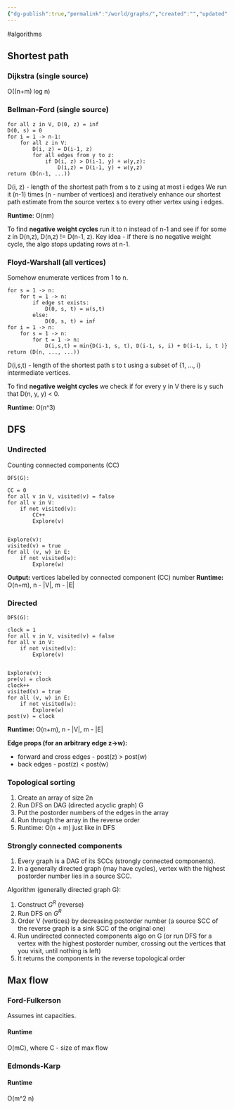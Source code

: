 ```yaml
---
{"dg-publish":true,"permalink":"/world/graphs/","created":"","updated":""}
---
```


#algorithms 

## Shortest path

### Dijkstra (single source)
O((n+m) log n)

### Bellman-Ford (single source)
```
for all z in V, D(0, z) = inf
D(0, s) = 0
for i = 1 -> n-1:
	for all z in V:
		D(i, z) = D(i-1, z)
		for all edges from y to z:
			if D(i, z) > D(i-1, y) + w(y,z):
				D(i,z) = D(i-1, y) + w(y,z)
return (D(n-1, ...))
```
D(i, z) - length of the shortest path from s to z using at most i edges
We run it (n-1) times (n - number of vertices) and iteratively enhance our shortest path estimate from the source vertex s to every other vertex using i edges.

**Runtime**: O(nm)

To find **negative weight cycles** run it to n instead of n-1 and see if for some z in D(n,z), D(n,z) != D(n-1, z).
Key idea - if there is no negative weight cycle, the algo stops updating rows at n-1.

### Floyd-Warshall (all vertices)
Somehow enumerate vertices from 1 to n.
```
for s = 1 -> n:
	for t = 1 -> n:
		if edge st exists:
			D(0, s, t) = w(s,t)
		else:
			D(0, s, t) = inf
for i = 1 -> n:
	for s = 1 -> n:
		for t = 1 -> n:
			D(i,s,t) = min{D(i-1, s, t), D(i-1, s, i) + D(i-1, i, t )}
return (D(n, ..., ...))
```
D(i,s,t) - length of the shortest path s to t using a subset of {1, ..., i} intermediate vertices.

To find **negative weight cycles** we check if for every y in V there is y such that D(n, y, y) < 0.

**Runtime**: O(n^3)
## DFS
### Undirected
Counting connected components (CC)
<style> .container {font-family: sans-serif; text-align: center;} .button-wrapper button {z-index: 1;height: 40px; width: 100px; margin: 10px;padding: 5px;} .excalidraw .App-menu_top .buttonList { display: flex;} .excalidraw-wrapper { height: 800px; margin: 50px; position: relative;} :root[dir="ltr"] .excalidraw .layer-ui__wrapper .zen-mode-transition.App-menu_bottom--transition-left {transform: none;} </style><script src="https://cdn.jsdelivr.net/npm/react@17/umd/react.production.min.js"></script><script src="https://cdn.jsdelivr.net/npm/react-dom@17/umd/react-dom.production.min.js"></script><script type="text/javascript" src="https://cdn.jsdelivr.net/npm/@excalidraw/excalidraw@0/dist/excalidraw.production.min.js"></script><div id="Connected_componentsexcalidraw.md1"></div><script>(function(){const InitialData={"type":"excalidraw","version":2,"source":"https://github.com/zsviczian/obsidian-excalidraw-plugin/releases/tag/2.0.20","elements":[{"type":"freedraw","version":78,"versionNonce":1976321257,"isDeleted":false,"id":"bh645KRl1jSf8Kwzpsnx6","fillStyle":"solid","strokeWidth":0.5,"strokeStyle":"solid","roughness":1,"opacity":100,"angle":0,"x":-278.98046875,"y":-233.98046875,"strokeColor":"#1e1e1e","backgroundColor":"transparent","width":16.0625,"height":8.72265625,"seed":441739465,"groupIds":[],"frameId":null,"roundness":null,"boundElements":[],"updated":1708015869138,"link":null,"locked":false,"points":[[0,0],[0.19921875,0],[1.0234375,0],[2.1015625,0],[3.3515625,0],[4.98828125,0],[6.6640625,0],[7.95703125,0],[8.86328125,0.20703125],[9.4609375,0.4140625],[10.03515625,0.62109375],[10.8515625,0.828125],[11.16015625,0.828125],[11.83984375,1.1328125],[12.1015625,1.23828125],[12.7265625,1.86328125],[13.01171875,2.1484375],[13.19921875,2.48828125],[13.37109375,2.81640625],[13.73828125,3.3984375],[14.10546875,3.9765625],[14.2578125,4.55078125],[14.2578125,5.0625],[14.3671875,5.296875],[14.4921875,5.58984375],[14.5234375,5.890625],[14.54296875,6.2109375],[14.546875,6.53515625],[14.546875,6.859375],[14.546875,7.19140625],[14.546875,7.5],[13.8671875,8.1015625],[13.203125,8.30859375],[12.53515625,8.46484375],[9.91015625,8.72265625],[8.8984375,8.72265625],[7.390625,8.72265625],[4.2578125,8.72265625],[3.03515625,8.72265625],[1.6796875,8.72265625],[0.8359375,8.72265625],[0.21875,8.72265625],[-0.09375,8.72265625],[-0.40625,8.56640625],[-0.71875,8.25390625],[-0.96875,8.00390625],[-1.1015625,7.75],[-1.27734375,7.4375],[-1.44921875,7.11328125],[-1.4921875,6.80859375],[-1.5078125,6.234375],[-1.51171875,5.91796875],[-1.515625,5.6015625],[-1.515625,4.51171875],[-1.515625,4.265625],[-1.515625,3.88671875],[-1.515625,3.55078125],[-1.3828125,3.4296875],[-1.23046875,3.2578125],[-0.8125,2.77734375],[-0.51953125,2.77734375],[-0.14453125,2.62109375],[0.4453125,2.04296875],[1.28515625,1.41015625],[1.859375,1.04296875],[2.26171875,0.76171875],[2.71484375,0.58984375],[3.1015625,0.3984375],[3.4609375,0.2265625],[3.80859375,0.17578125],[4.1484375,0.15234375],[4.1484375,0.15234375]],"lastCommittedPoint":null,"simulatePressure":true,"pressures":[]},{"type":"freedraw","version":70,"versionNonce":1337301543,"isDeleted":false,"id":"Xb3Pma2BUYOMZbkLITNgz","fillStyle":"solid","strokeWidth":0.5,"strokeStyle":"solid","roughness":1,"opacity":100,"angle":0,"x":-318.46875,"y":-157.06640625,"strokeColor":"#1e1e1e","backgroundColor":"transparent","width":17.765625,"height":17.56640625,"seed":2076812969,"groupIds":[],"frameId":null,"roundness":null,"boundElements":[],"updated":1708015869138,"link":null,"locked":false,"points":[[0,0],[0.09765625,0],[0.58203125,0],[1.14453125,0],[1.74609375,0],[2.33203125,0],[2.6484375,0],[3.22265625,0],[3.74609375,0.1015625],[4.03125,1.82421875],[4.40234375,2.73046875],[4.9296875,5.5546875],[5.33984375,6.6015625],[5.5625,7.98046875],[5.56640625,8.32421875],[5.56640625,8.94921875],[5.56640625,9.50390625],[5.56640625,9.75],[5.56640625,10.05859375],[5.23046875,10.4140625],[4.5,10.83203125],[3.3515625,11.54296875],[1.1875,12.90234375],[-0.1171875,14],[-0.9609375,14.41796875],[-1.83203125,14.8515625],[-2.67578125,15.26953125],[-3.51953125,15.4765625],[-4.19140625,15.4765625],[-4.8671875,15.63671875],[-5.71875,15.81640625],[-6.55078125,15.85546875],[-7.421875,15.87890625],[-8.33984375,15.88671875],[-9.2421875,15.88671875],[-9.890625,15.88671875],[-10.375,15.1328125],[-10.87109375,13.95703125],[-11.375,12.6875],[-11.9296875,11.04296875],[-12.19921875,9.8203125],[-12.19921875,8.3046875],[-12.19921875,7.83203125],[-12.19921875,7.2109375],[-12.19921875,6.12890625],[-12.19921875,5.85546875],[-12.19921875,5.49609375],[-12.19921875,5.1796875],[-12.05078125,4.8984375],[-11.734375,4.57421875],[-11.28125,4.11328125],[-10.75,3.69921875],[-10.30078125,3.4140625],[-8.93359375,2.484375],[-7.765625,1.80859375],[-5.984375,0.86328125],[-3.89453125,-0.32421875],[-2.3515625,-1.17578125],[-2,-1.35546875],[-1.67578125,-1.5234375],[-1.05859375,-1.6796875],[-0.90625,-1.58203125],[-0.90625,-1.35546875],[-0.90625,-1.35546875]],"lastCommittedPoint":null,"simulatePressure":true,"pressures":[]},{"type":"freedraw","version":59,"versionNonce":1671806921,"isDeleted":false,"id":"FPAGfTs13nlh9LI-KQrt2","fillStyle":"solid","strokeWidth":0.5,"strokeStyle":"solid","roughness":1,"opacity":100,"angle":0,"x":-248.7109375,"y":-94.9375,"strokeColor":"#1e1e1e","backgroundColor":"transparent","width":18.65625,"height":13.484375,"seed":1707483529,"groupIds":[],"frameId":null,"roundness":null,"boundElements":[],"updated":1708015869138,"link":null,"locked":false,"points":[[0,0],[0,-0.95703125],[0,-2.1015625],[0,-3.69921875],[0.79296875,-5.7578125],[2.19140625,-8.31640625],[2.703125,-8.83203125],[3.69140625,-9.828125],[4.2578125,-10.3984375],[4.84765625,-10.9921875],[5.2421875,-11.390625],[5.82421875,-11.796875],[6.6484375,-12.234375],[7.53125,-12.6875],[8.40234375,-12.92578125],[10.90625,-13.484375],[12.625,-13.484375],[14.5546875,-13.484375],[15.48046875,-13.484375],[16.8125,-13.484375],[17.421875,-13.3515625],[17.79296875,-13.0703125],[18.47265625,-12.44140625],[18.65625,-11.796875],[18.65625,-11.484375],[18.65625,-11.17578125],[18.65625,-10.62109375],[18.65625,-10.375],[18.65625,-10.078125],[18.65625,-9.76171875],[18.65625,-9.4375],[18.5234375,-9.11328125],[18.01171875,-8.73828125],[17.44921875,-8.359375],[16.83984375,-7.97265625],[15.98046875,-7.53515625],[15.10546875,-7.09765625],[14.2421875,-6.66796875],[13.66015625,-6.3046875],[13.2578125,-6.03125],[12.62109375,-5.71484375],[11.80859375,-5.3125],[10.97265625,-4.8984375],[10.0625,-4.4453125],[9.1328125,-3.984375],[8.48828125,-3.59765625],[8.07421875,-3.390625],[7.46484375,-3.34375],[6.87109375,-3.33203125],[6.54296875,-3.33203125],[6.26953125,-3.33203125],[6.140625,-3.44140625],[6.140625,-3.44140625]],"lastCommittedPoint":null,"simulatePressure":true,"pressures":[]},{"type":"freedraw","version":67,"versionNonce":1651359047,"isDeleted":false,"id":"7HI-zfvs8tud0Ibs9EljM","fillStyle":"solid","strokeWidth":0.5,"strokeStyle":"solid","roughness":1,"opacity":100,"angle":0,"x":-195.92578125,"y":-155.75390625,"strokeColor":"#1e1e1e","backgroundColor":"transparent","width":16.96875,"height":15.109375,"seed":686166217,"groupIds":[],"frameId":null,"roundness":null,"boundElements":[],"updated":1708015869138,"link":null,"locked":false,"points":[[0,0],[0,-0.3203125],[0,-0.59765625],[0,-1.48828125],[0,-2.33203125],[0,-3.109375],[0,-4.71875],[0,-5.94140625],[0,-7.84375],[0.16015625,-8.52734375],[0.6875,-9.390625],[1.5390625,-10.56640625],[2.48828125,-11.80859375],[3.40625,-12.59765625],[4.2890625,-13.3046875],[5.15625,-13.96484375],[6.05078125,-14.4375],[6.9375,-14.890625],[7.5234375,-15.109375],[8.09765625,-15.109375],[8.7578125,-15.109375],[9.21875,-15.109375],[9.828125,-15.109375],[10.41796875,-15.109375],[11.015625,-15.109375],[11.625,-15.109375],[12.234375,-15.109375],[13.0625,-15.109375],[13.69921875,-15.109375],[14.33203125,-15.109375],[14.921875,-15.109375],[15.25390625,-15.109375],[15.5703125,-14.95703125],[16.265625,-13.71875],[16.4375,-13.25],[16.67578125,-12.640625],[16.890625,-12.0546875],[16.94140625,-11.66796875],[16.96484375,-11.3203125],[16.96875,-10.9921875],[16.96875,-10.65234375],[16.96875,-10.32421875],[16.96875,-10],[16.96875,-9.67578125],[16.96875,-9.36328125],[16.8125,-9.05078125],[16.234375,-8.6875],[15.5625,-8.35546875],[14.65234375,-8],[13.53125,-7.7109375],[12.5859375,-7.61328125],[11.63671875,-7.390625],[10.9453125,-7.1875],[10.29296875,-7.1484375],[9.40625,-7.12890625],[8.76171875,-7.125],[8.1484375,-7.125],[7.54296875,-6.97265625],[7.20703125,-6.8203125],[6.69921875,-6.8203125],[6.69921875,-6.8203125]],"lastCommittedPoint":null,"simulatePressure":true,"pressures":[]},{"type":"freedraw","version":65,"versionNonce":307027625,"isDeleted":false,"id":"Ab_APtnYmnLxZQZPGBCYQ","fillStyle":"solid","strokeWidth":0.5,"strokeStyle":"solid","roughness":1,"opacity":100,"angle":0,"x":-65.87890625,"y":-243.52734375,"strokeColor":"#1e1e1e","backgroundColor":"transparent","width":19.1875,"height":9.87109375,"seed":140424969,"groupIds":[],"frameId":null,"roundness":null,"boundElements":[],"updated":1708015869138,"link":null,"locked":false,"points":[[0,0],[-0.10546875,0],[-0.2109375,-0.3359375],[-0.2109375,-0.83984375],[-0.2109375,-1.765625],[-0.2109375,-2.3515625],[-0.2109375,-3.3125],[0.5859375,-3.73828125],[1.8046875,-4.21875],[3.31640625,-4.8515625],[4.48046875,-5.1015625],[5.65625,-5.3515625],[6.65625,-5.3515625],[8.171875,-5.3515625],[9.609375,-5.3515625],[11.90625,-5.3515625],[13.02734375,-5.3515625],[13.8671875,-5.3515625],[14.80859375,-5.3515625],[15.65234375,-5.3515625],[16.2265625,-5.3515625],[16.80078125,-5.14453125],[17.3125,-4.84375],[17.59375,-4.41015625],[17.9921875,-3.66015625],[18.36328125,-3.0625],[18.69140625,-2.671875],[18.8984375,-2.30078125],[18.953125,-1.953125],[18.97265625,-1.6171875],[18.9765625,-1.29296875],[18.9765625,-0.9765625],[18.9765625,-0.65625],[18.9765625,-0.3359375],[18.9765625,0.21484375],[18.859375,0.453125],[18.10546875,0.84375],[16.83203125,1.30859375],[15.72265625,1.75],[14.41015625,2.2578125],[13.05859375,2.78515625],[11.78125,3.28125],[10.5,3.78125],[9.5078125,4.05078125],[8.56640625,4.30078125],[7.6796875,4.51953125],[6.83203125,4.51953125],[6.25390625,4.51953125],[5.67578125,4.51953125],[5.15625,4.51953125],[4.90234375,4.51953125],[4.59765625,4.51953125],[4.32421875,4.15234375],[4.31640625,3.84765625],[4.3125,3.26171875],[4.30859375,2.66796875],[4.3046875,2.33984375],[4.45703125,2.02734375],[4.45703125,2.02734375]],"lastCommittedPoint":null,"simulatePressure":true,"pressures":[]},{"type":"freedraw","version":70,"versionNonce":745831527,"isDeleted":false,"id":"z501ecSx1FYI32RuFHnoy","fillStyle":"solid","strokeWidth":0.5,"strokeStyle":"solid","roughness":1,"opacity":100,"angle":0,"x":-61.1015625,"y":-129.34375,"strokeColor":"#1e1e1e","backgroundColor":"transparent","width":25.71484375,"height":15.8046875,"seed":1225948041,"groupIds":[],"frameId":null,"roundness":null,"boundElements":[],"updated":1708015869138,"link":null,"locked":false,"points":[[0,0],[-0.140625,-0.140625],[-0.28125,-0.5],[-0.28125,-1.125],[-0.28125,-1.9609375],[0.13671875,-2.609375],[0.9765625,-3.25390625],[1.640625,-3.921875],[2.26953125,-4.5546875],[3.2578125,-5.37109375],[5.10546875,-6.49609375],[7.2109375,-7.54296875],[9.40625,-8.2890625],[11.6171875,-8.75390625],[13.3671875,-9.08984375],[15.10546875,-9.38671875],[17.27734375,-9.4296875],[19.44921875,-9.4453125],[22.03515625,-9.453125],[22.98828125,-9.453125],[24.07421875,-9.36328125],[24.31640625,-9.12109375],[24.66015625,-8.6171875],[25.0625,-7.86328125],[25.32421875,-7.0234375],[25.43359375,-4.86328125],[25.43359375,-3.4296875],[25.43359375,-1.72265625],[25.43359375,-0.01171875],[25.2265625,1.265625],[24.52734375,2.45703125],[23.578125,3.67578125],[22.6953125,4.57421875],[21.79296875,5.15234375],[20.83203125,5.5234375],[19.90234375,5.94140625],[18.66796875,6.21484375],[17.38671875,6.30859375],[16.1015625,6.34375],[14.81640625,6.3515625],[13.87890625,6.3515625],[12.98046875,6.3515625],[12.078125,6.3515625],[10.796875,6.3515625],[9.5390625,6.3515625],[8.6953125,6.3515625],[7.70703125,6.3515625],[7.234375,6.3515625],[6.7890625,6.01953125],[6.51171875,5.30859375],[6.4296875,4.50390625],[6.390625,3.3046875],[6.37890625,1.734375],[6.375,0.4296875],[6.37109375,-0.88671875],[6.3671875,-2.5234375],[6.57421875,-3.8125],[7.31640625,-5.07421875],[8.26953125,-6.296875],[8.93359375,-6.96484375],[9.55859375,-7.4453125],[10.359375,-7.921875],[11.23828125,-8.234375],[11.23828125,-8.234375]],"lastCommittedPoint":null,"simulatePressure":true,"pressures":[]},{"type":"freedraw","version":69,"versionNonce":1617764745,"isDeleted":false,"id":"mPAB4UDqgHax-N__aIwxx","fillStyle":"solid","strokeWidth":0.5,"strokeStyle":"solid","roughness":1,"opacity":100,"angle":0,"x":29.90234375,"y":-149.17578125,"strokeColor":"#1e1e1e","backgroundColor":"transparent","width":17.0859375,"height":12.1796875,"seed":233462377,"groupIds":[],"frameId":null,"roundness":null,"boundElements":[],"updated":1708015869138,"link":null,"locked":false,"points":[[0,0],[-0.3515625,-0.17578125],[-0.703125,-0.45703125],[-0.703125,-0.6875],[-0.703125,-1.20703125],[-0.703125,-3.41796875],[-0.703125,-3.9296875],[-0.703125,-4.83203125],[-0.703125,-5.46875],[-0.703125,-6.046875],[-0.703125,-6.56640625],[-0.703125,-6.8125],[-0.703125,-7.078125],[-0.58203125,-7.38671875],[-0.1015625,-7.62109375],[0.65625,-7.85546875],[1.8046875,-8.078125],[3.328125,-8.34765625],[4.9921875,-8.625],[6.38671875,-8.66796875],[7.69921875,-8.6796875],[8.9296875,-8.68359375],[10.1484375,-8.68359375],[11.74609375,-8.68359375],[12.69921875,-8.68359375],[13.95703125,-8.68359375],[14.94921875,-8.68359375],[15.21875,-8.68359375],[15.54296875,-8.68359375],[15.87109375,-8.68359375],[16.2109375,-8.53125],[16.3828125,-7.3984375],[16.3828125,-6.82421875],[16.3828125,-5.96875],[16.3828125,-5.12890625],[16.3828125,-4.2890625],[16.0625,-3.39453125],[15.28125,-2.390625],[14.51171875,-1.109375],[13.83203125,0.046875],[13.1953125,0.7890625],[12.6953125,1.5546875],[12.28125,2.1796875],[11.9296875,2.55859375],[11.59375,2.90234375],[11.00390625,3.28125],[10.15234375,3.49609375],[9.1640625,3.49609375],[8.5,3.49609375],[7.69140625,3.49609375],[6.83203125,3.49609375],[5.9140625,3.49609375],[5.0234375,3.49609375],[3.37890625,3.49609375],[3.0859375,3.49609375],[2.90234375,3.34375],[2.8828125,3.0390625],[2.875,2.453125],[2.87109375,1.8671875],[2.87109375,1.2890625],[2.87109375,0.7109375],[2.95703125,0.46484375],[2.95703125,0.46484375]],"lastCommittedPoint":null,"simulatePressure":true,"pressures":[]},{"type":"freedraw","version":54,"versionNonce":26630023,"isDeleted":false,"id":"UA8_oZQb-1Zg12QC1wb-G","fillStyle":"solid","strokeWidth":0.5,"strokeStyle":"solid","roughness":1,"opacity":100,"angle":0,"x":41.1328125,"y":-205.9765625,"strokeColor":"#1e1e1e","backgroundColor":"transparent","width":14.921875,"height":10.8046875,"seed":1944621673,"groupIds":[],"frameId":null,"roundness":null,"boundElements":[],"updated":1708015869138,"link":null,"locked":false,"points":[[0,0],[0,-0.3046875],[1.19140625,-0.71875],[2.29296875,-1.1484375],[5.15234375,-1.94140625],[6.79296875,-2.2421875],[9.8984375,-2.55078125],[11.66015625,-2.5625],[13.36328125,-2.56640625],[13.93359375,-2.56640625],[14.50390625,-2.56640625],[14.921875,-2.45703125],[14.921875,-0.94921875],[14.921875,1.13671875],[14.921875,3.04296875],[14.921875,5.23828125],[14.71484375,5.80078125],[14.34765625,6.4296875],[14.03125,6.75],[13.87109375,7.05859375],[13.62890625,7.33203125],[13.0546875,7.6953125],[12.625,8.03125],[12.19140625,8.15625],[11.46484375,8.203125],[10.65625,8.2265625],[9.765625,8.234375],[8.9140625,8.23828125],[8.01171875,8.23828125],[7.2890625,8.23828125],[6.65234375,8.23828125],[6.0546875,8.08203125],[5.671875,7.50390625],[5.33203125,5.98828125],[5.15625,5.3125],[5.08203125,4.1640625],[5.05078125,2.984375],[5.0390625,2.03125],[5.03125,0.76171875],[5.02734375,-0.25390625],[5.20703125,-0.91796875],[5.40234375,-1.53515625],[5.5703125,-1.90625],[5.86328125,-2.234375],[6,-2.17578125],[6,-1.6796875],[6,-0.328125],[6,-0.328125]],"lastCommittedPoint":null,"simulatePressure":true,"pressures":[]},{"type":"freedraw","version":65,"versionNonce":1262618729,"isDeleted":false,"id":"N2-qdjP-jJ1vJinHUPPT-","fillStyle":"solid","strokeWidth":0.5,"strokeStyle":"solid","roughness":1,"opacity":100,"angle":0,"x":-36.51953125,"y":-190.64453125,"strokeColor":"#1e1e1e","backgroundColor":"transparent","width":17.6875,"height":9.24609375,"seed":53462857,"groupIds":[],"frameId":null,"roundness":null,"boundElements":[],"updated":1708015869138,"link":null,"locked":false,"points":[[0,0],[0,-0.1015625],[0,-0.55859375],[0.234375,-1.66015625],[0.9921875,-3.25390625],[1.9375,-4.55078125],[2.80859375,-5.4609375],[3.796875,-6.73046875],[5.13671875,-7.5390625],[6.35546875,-7.9609375],[7.015625,-8.3828125],[7.6875,-8.70703125],[8.80078125,-9.06640625],[9.9609375,-9.1484375],[11.25,-9.20703125],[12.55859375,-9.2265625],[13.53125,-9.234375],[14.21484375,-9.23828125],[14.85546875,-9.2421875],[15.45703125,-9.24609375],[15.78125,-9.24609375],[16.08984375,-9.24609375],[16.66015625,-8.31640625],[16.77734375,-8.0703125],[16.91015625,-7.5546875],[17.11328125,-6.77734375],[17.3203125,-6.16796875],[17.48828125,-5.78125],[17.65234375,-5.19140625],[17.67578125,-4.61328125],[17.6875,-4.25],[17.6875,-3.90625],[17.6875,-3.58203125],[17.6875,-3.26171875],[17.6875,-2.953125],[17.43359375,-2.67578125],[16.8359375,-2.54296875],[15.83203125,-2.3203125],[14.6640625,-2.06640625],[13.68359375,-2.00390625],[12.45703125,-1.9765625],[11.2109375,-1.96875],[9.89453125,-1.96875],[8.8515625,-1.96875],[8.19140625,-1.96875],[7.3203125,-1.96875],[6.46484375,-1.96875],[5.875,-1.96875],[5.3125,-1.96875],[5.0703125,-1.96875],[4.85546875,-2.08203125],[4.7890625,-2.55859375],[4.78125,-3.359375],[4.7734375,-3.96484375],[4.76953125,-4.30859375],[4.765625,-4.65234375],[4.76171875,-4.98046875],[4.9140625,-5.13671875],[4.9140625,-5.13671875]],"lastCommittedPoint":null,"simulatePressure":true,"pressures":[]},{"type":"freedraw","version":8,"versionNonce":135253671,"isDeleted":false,"id":"rk9aa4fawm3oA3OtF0mcV","fillStyle":"solid","strokeWidth":0.5,"strokeStyle":"solid","roughness":1,"opacity":100,"angle":0,"x":-41.19140625,"y":-238.12890625,"strokeColor":"#1e1e1e","backgroundColor":"transparent","width":0.0001,"height":0.0001,"seed":1778101193,"groupIds":[],"frameId":null,"roundness":null,"boundElements":[],"updated":1708015869138,"link":null,"locked":false,"points":[[0,0],[0.0001,0.0001]],"lastCommittedPoint":null,"simulatePressure":true,"pressures":[]},{"type":"freedraw","version":73,"versionNonce":479662921,"isDeleted":false,"id":"zdJLmhlH_tja7GwTNkM7q","fillStyle":"solid","strokeWidth":0.5,"strokeStyle":"solid","roughness":1,"opacity":100,"angle":0,"x":-46.49609375,"y":-239.54296875,"strokeColor":"#1e1e1e","backgroundColor":"transparent","width":18.12890625,"height":38.890625,"seed":1305441385,"groupIds":[],"frameId":null,"roundness":null,"boundElements":[],"updated":1708015869139,"link":null,"locked":false,"points":[[0,0],[0,0.19921875],[0,0.5234375],[0,1.0625],[0,1.65625],[0,2.25],[0,3.4765625],[0,4.70703125],[0.265625,5.92578125],[0.68359375,7.1796875],[1.06640625,8.16796875],[1.55078125,9.44140625],[2.03125,10.84375],[2.53515625,12.15625],[3.09375,13.625],[3.609375,14.94921875],[4.11328125,16.24609375],[4.6015625,17.49609375],[5.0546875,18.4296875],[5.49609375,19.328125],[5.9140625,20.16796875],[6.33203125,21.0078125],[6.6953125,21.58203125],[7.05859375,22.15625],[7.8203125,23.6875],[8.125,24.17578125],[8.5,24.78515625],[8.87890625,25.3828125],[9.0859375,26.015625],[9.2734375,26.6328125],[9.5859375,26.98828125],[9.74609375,27.57421875],[9.90625,28.15625],[10.21484375,28.47265625],[10.3671875,28.78125],[10.45703125,29.0234375],[10.69140625,29.2578125],[10.984375,29.55078125],[11.29296875,29.859375],[11.62890625,30.1953125],[11.93359375,30.375],[12.24609375,30.5390625],[12.7265625,30.8828125],[12.8828125,31.03515625],[13.140625,31.03515625],[13.24609375,31.1484375],[13.36328125,31.37890625],[13.4765625,31.65234375],[13.62890625,31.9609375],[13.88671875,32.21875],[14.01171875,32.49609375],[14.1328125,32.76953125],[14.390625,33.02734375],[14.5703125,33.32421875],[14.71484375,33.5859375],[14.84375,33.875],[15.30859375,34.49609375],[15.859375,35.046875],[16.14453125,35.4921875],[16.50390625,36.03125],[16.8671875,36.60546875],[17.2421875,37.1953125],[17.47265625,37.6328125],[17.8359375,38.2890625],[17.9765625,38.578125],[18.12890625,38.890625],[18.12890625,38.890625]],"lastCommittedPoint":null,"simulatePressure":true,"pressures":[]},{"type":"freedraw","version":83,"versionNonce":1787650503,"isDeleted":false,"id":"s9AYAp2ffME7JgQPstEwQ","fillStyle":"solid","strokeWidth":0.5,"strokeStyle":"solid","roughness":1,"opacity":100,"angle":0,"x":-27.40625,"y":-193.71484375,"strokeColor":"#1e1e1e","backgroundColor":"transparent","width":16.11328125,"height":54.875,"seed":1304670185,"groupIds":[],"frameId":null,"roundness":null,"boundElements":[],"updated":1708015869139,"link":null,"locked":false,"points":[[0,0],[0,0.09765625],[0,0.44921875],[-0.16015625,1.109375],[-0.5078125,1.9375],[-0.734375,3.0703125],[-1.15625,4.296875],[-1.58203125,5.2890625],[-1.8984375,6.5703125],[-2.1953125,7.59765625],[-2.2265625,8.25],[-2.23828125,9.01953125],[-2.2421875,9.515625],[-2.2421875,9.921875],[-2.2421875,10.390625],[-2.2421875,11.7265625],[-2.2421875,12.74609375],[-2.2421875,14.28515625],[-2.703125,15.8828125],[-3.47265625,19.140625],[-3.99609375,20.703125],[-4.62890625,22.59765625],[-4.90625,24.2265625],[-5.12890625,25.4765625],[-5.33984375,26.30859375],[-5.43359375,26.8125],[-5.5625,27.05078125],[-5.6171875,27.34765625],[-5.64453125,27.65625],[-5.78125,27.98046875],[-5.92578125,28.53125],[-6.09375,29.1171875],[-6.453125,29.73828125],[-6.68359375,30.61328125],[-6.91796875,31.49609375],[-7.34375,32.3515625],[-7.82421875,33.57421875],[-8.640625,35.4609375],[-9.4609375,36.9921875],[-9.59765625,37.25],[-9.77734375,37.5625],[-10.10546875,38.2421875],[-10.25,38.76171875],[-10.48828125,39.6015625],[-10.90234375,40.4609375],[-11.125,41.328125],[-11.3515625,42.1953125],[-11.56640625,43.05078125],[-11.78125,43.90234375],[-12.08203125,44.41015625],[-12.20703125,44.82421875],[-12.40234375,45.4921875],[-12.609375,46.2890625],[-12.80078125,46.97265625],[-13.14453125,47.62109375],[-13.375,48.234375],[-13.4375,48.63671875],[-13.60546875,49.00390625],[-13.76171875,49.3359375],[-13.78125,49.67578125],[-13.7890625,49.97265625],[-13.89453125,50.09765625],[-13.99609375,50.2265625],[-14.1328125,50.49609375],[-14.28515625,50.78515625],[-14.4453125,51.09765625],[-15.2421875,52.5234375],[-15.44921875,53.08203125],[-15.6328125,53.44921875],[-15.79296875,53.7734375],[-15.95703125,54.09375],[-16.11328125,54.33984375],[-16.11328125,54.58984375],[-16.11328125,54.875],[-16.11328125,54.78515625],[-15.984375,54.45703125],[-15.984375,54.45703125]],"lastCommittedPoint":null,"simulatePressure":true,"pressures":[]},{"type":"freedraw","version":49,"versionNonce":1489486377,"isDeleted":false,"id":"iKFAhNkZ_QUyDY67VBgGf","fillStyle":"solid","strokeWidth":0.5,"strokeStyle":"solid","roughness":1,"opacity":100,"angle":0,"x":-31.03515625,"y":-131.4921875,"strokeColor":"#1e1e1e","backgroundColor":"transparent","width":66.3359375,"height":18.08203125,"seed":177515561,"groupIds":[],"frameId":null,"roundness":null,"boundElements":[],"updated":1708015869139,"link":null,"locked":false,"points":[[0,0],[0.87109375,0],[1.84765625,0],[3.71875,0],[7.34375,0],[9.48828125,0],[14.91796875,-0.60546875],[17.64453125,-1.265625],[20.359375,-1.921875],[22.9921875,-2.5859375],[25.5703125,-3.5546875],[28.75,-4.2578125],[31.9296875,-4.9609375],[34.5078125,-5.9296875],[37.6875,-6.953125],[40.8671875,-7.65625],[43.4453125,-8.625],[46.0234375,-9.91796875],[50.90625,-12.11328125],[54.80859375,-13.7578125],[56.515625,-14.50390625],[58.27734375,-15.328125],[59.49609375,-15.59765625],[60.3359375,-15.80859375],[61.00390625,-16.14453125],[61.671875,-16.3203125],[62.30078125,-16.515625],[62.90625,-16.68359375],[63.73046875,-16.8984375],[64.37109375,-17.1171875],[64.78125,-17.296875],[65.13671875,-17.46484375],[65.47265625,-17.63671875],[65.80859375,-17.8046875],[66.09765625,-17.8125],[66.22265625,-17.91796875],[66.328125,-18.04296875],[66.3359375,-18.0703125],[66.125,-18.078125],[65.90234375,-18.08203125],[65.68359375,-18.08203125],[65.453125,-18.08203125],[65.453125,-18.08203125]],"lastCommittedPoint":null,"simulatePressure":true,"pressures":[]},{"type":"freedraw","version":45,"versionNonce":1244369127,"isDeleted":false,"id":"Adh6xi4L6QK6SJEsCsx0g","fillStyle":"solid","strokeWidth":0.5,"strokeStyle":"solid","roughness":1,"opacity":100,"angle":0,"x":-15.13671875,"y":-198.51953125,"strokeColor":"#1e1e1e","backgroundColor":"transparent","width":70.7109375,"height":3.5,"seed":425325225,"groupIds":[],"frameId":null,"roundness":null,"boundElements":[],"updated":1708015869139,"link":null,"locked":false,"points":[[0,0],[0.31640625,0],[1.921875,0],[4.5,0],[7.36328125,0],[11.015625,-0.29296875],[16.33984375,-1.0234375],[20.8125,-1.5390625],[24.7890625,-2.43359375],[30.01171875,-3.30078125],[34.47265625,-3.40625],[39.47265625,-3.4765625],[44.41015625,-3.4921875],[48.2578125,-3.49609375],[51.47265625,-3.5],[54.66015625,-3.5],[59.625,-3.5],[61.32421875,-3.5],[63.37109375,-3.5],[64.765625,-3.5],[66.14453125,-3.5],[67.2109375,-3.5],[67.90234375,-3.5],[68.54296875,-3.5],[68.90234375,-3.5],[69.23046875,-3.5],[69.55078125,-3.5],[69.8671875,-3.5],[70.17578125,-3.5],[70.43359375,-3.5],[70.6640625,-3.5],[70.7109375,-3.5],[70.5234375,-3.5],[70.30078125,-3.5],[70.0625,-3.5],[69.78515625,-3.5],[69.5234375,-3.5],[69.23828125,-3.5],[69.23828125,-3.5]],"lastCommittedPoint":null,"simulatePressure":true,"pressures":[]},{"type":"freedraw","version":52,"versionNonce":1824494857,"isDeleted":false,"id":"SUt8DYeyqA4w6AM_Yy5gV","fillStyle":"solid","strokeWidth":0.5,"strokeStyle":"solid","roughness":1,"opacity":100,"angle":0,"x":-194.51953125,"y":-167.62890625,"strokeColor":"#1e1e1e","backgroundColor":"transparent","width":126.75390625,"height":10.2109375,"seed":450368937,"groupIds":[],"frameId":null,"roundness":null,"boundElements":[],"updated":1708015869139,"link":null,"locked":false,"points":[[0,0],[-0.20703125,0],[-3.7421875,0],[-6.29296875,0],[-9.875,0],[-19.80078125,0],[-26.98046875,0],[-30.1640625,0],[-34.125,0],[-37.30859375,0],[-40.54296875,0],[-43.70703125,0],[-48.43359375,0],[-52.671875,0],[-56.08203125,0],[-60.36328125,0],[-64.76953125,0],[-69.51953125,0],[-73.55078125,0],[-77.6484375,0],[-81.66015625,0.34375],[-86.30859375,1.12109375],[-91.10546875,1.96484375],[-94.48046875,2.6953125],[-97.66796875,3.39453125],[-104.09375,4.7109375],[-106.11328125,5.21484375],[-108.28515625,5.8046875],[-112.96484375,7.1171875],[-114.1875,7.32421875],[-115.4453125,7.3984375],[-116.21875,7.3984375],[-117.49609375,7.6484375],[-118.76171875,7.90625],[-119.65625,7.91796875],[-120.91015625,8.1875],[-122.140625,8.453125],[-123.36328125,8.71875],[-124.41015625,9.10546875],[-124.8671875,9.2734375],[-125.453125,9.49609375],[-126.0546875,9.71484375],[-126.3359375,9.89453125],[-126.5546875,10.05859375],[-126.75390625,10.2109375],[-126.75390625,10.2109375]],"lastCommittedPoint":null,"simulatePressure":true,"pressures":[]},{"type":"freedraw","version":58,"versionNonce":1886837767,"isDeleted":false,"id":"W7bSURANIVcdkINGfTJNU","fillStyle":"solid","strokeWidth":0.5,"strokeStyle":"solid","roughness":1,"opacity":100,"angle":0,"x":-321.2734375,"y":-156.91796875,"strokeColor":"#1e1e1e","backgroundColor":"transparent","width":54.37890625,"height":69.34765625,"seed":1136017609,"groupIds":[],"frameId":null,"roundness":null,"boundElements":[],"updated":1708015869139,"link":null,"locked":false,"points":[[0,0],[0.09765625,0],[0.984375,-0.80078125],[2.84765625,-2.9921875],[4.93359375,-5.42578125],[9.52734375,-11.19140625],[12.46484375,-15.6875],[13.7265625,-17.91015625],[15.98828125,-21.19921875],[17.12109375,-23.04296875],[18.3515625,-24.66015625],[19.484375,-26.15625],[20.3984375,-27.796875],[21.5078125,-29.47265625],[22.63671875,-30.9921875],[23.7421875,-32.44921875],[26.0625,-35.3359375],[27.375,-36.6484375],[28.9453125,-38.46484375],[30.4609375,-40.25390625],[31.79296875,-41.58984375],[33.5546875,-43.08984375],[34.56640625,-44.10546875],[35.21875,-44.76171875],[36.0625,-45.7734375],[36.75390625,-46.48046875],[37.40625,-46.98828125],[37.80078125,-47.23828125],[38.02734375,-47.4296875],[38.0703125,-47.7890625],[38.203125,-48.12109375],[38.9609375,-49.5],[39.703125,-50.73046875],[40.67578125,-51.9921875],[41.65234375,-53.2578125],[42.39453125,-54.48046875],[43.0234375,-55.32421875],[43.86328125,-56.16796875],[45.2578125,-57.703125],[46,-58.92578125],[47.75,-61.02734375],[48.59765625,-62.109375],[49.37109375,-63.30859375],[50.0546875,-64.2265625],[51.08203125,-65.40625],[51.9765625,-66.73828125],[53.26171875,-68.05078125],[53.54296875,-68.5078125],[53.86328125,-68.90234375],[54.17578125,-69.13671875],[54.37890625,-69.34765625],[54.37890625,-69.34765625]],"lastCommittedPoint":null,"simulatePressure":true,"pressures":[]},{"type":"freedraw","version":74,"versionNonce":469371881,"isDeleted":false,"id":"SImpy1CWhHgco_PsQ4p0_","fillStyle":"solid","strokeWidth":0.5,"strokeStyle":"solid","roughness":1,"opacity":100,"angle":0,"x":-192.16796875,"y":-162.87890625,"strokeColor":"#1e1e1e","backgroundColor":"transparent","width":42.9453125,"height":47.7890625,"seed":949210409,"groupIds":[],"frameId":null,"roundness":null,"boundElements":[],"updated":1708015869139,"link":null,"locked":false,"points":[[0,0],[-0.203125,0.09765625],[-1.20703125,0.73046875],[-2.4296875,1.68359375],[-3.09765625,2.34765625],[-4.44140625,3.84765625],[-5.1171875,4.53515625],[-6.546875,6.17578125],[-7.984375,7.4609375],[-8.6875,8.3203125],[-10.02734375,10.08203125],[-10.87890625,10.93359375],[-12.26953125,12.3203125],[-14.6640625,14.70703125],[-18.22265625,18.2578125],[-20.1953125,20.0390625],[-21.28515625,20.8828125],[-22.265625,21.78515625],[-24.125,23.60546875],[-25.8671875,24.91796875],[-26.7109375,25.7578125],[-27.6796875,26.98828125],[-28.37109375,27.94140625],[-28.78125,28.34765625],[-29.26171875,28.82421875],[-29.64453125,29.203125],[-29.98828125,29.54296875],[-30.21484375,29.89453125],[-30.27734375,30.2265625],[-30.44140625,30.55859375],[-30.78125,31.01953125],[-31.09375,31.171875],[-31.6875,31.8828125],[-31.984375,32.3515625],[-32.35546875,32.95703125],[-32.9375,33.75],[-33.50390625,34.36328125],[-33.9375,35.00390625],[-34.22265625,35.625],[-34.43359375,36.01953125],[-34.75,36.671875],[-35.05078125,36.96875],[-35.3828125,37.296875],[-35.76171875,37.8828125],[-36.18359375,38.72265625],[-36.81640625,39.3515625],[-37.36328125,39.80859375],[-37.68359375,40.4453125],[-38.0546875,41.0625],[-38.39453125,41.484375],[-38.59765625,41.83984375],[-38.796875,42.19140625],[-38.97265625,42.53515625],[-39.12890625,42.859375],[-39.40625,43.16015625],[-40.0078125,43.7578125],[-40.25390625,44],[-40.56640625,44.30859375],[-41.3671875,45.5234375],[-41.6328125,45.78515625],[-41.94921875,46.40625],[-42.1015625,46.67578125],[-42.2734375,46.97265625],[-42.41015625,47.23828125],[-42.5703125,47.5234375],[-42.83203125,47.67578125],[-42.9453125,47.7890625],[-42.9453125,47.7890625]],"lastCommittedPoint":null,"simulatePressure":true,"pressures":[]},{"type":"freedraw","version":10,"versionNonce":1097581351,"isDeleted":false,"id":"IJDVop1Fr1ngBfR7Pv8D1","fillStyle":"solid","strokeWidth":0.5,"strokeStyle":"solid","roughness":1,"opacity":100,"angle":0,"x":-225.53125,"y":-217.06640625,"strokeColor":"#1e1e1e","backgroundColor":"transparent","width":0,"height":0.3671875,"seed":432450441,"groupIds":[],"frameId":null,"roundness":null,"boundElements":[],"updated":1708015869139,"link":null,"locked":false,"points":[[0,0],[0,0.1328125],[0,0.3671875],[0,0.3671875]],"lastCommittedPoint":null,"simulatePressure":true,"pressures":[]},{"type":"freedraw","version":86,"versionNonce":780314313,"isDeleted":false,"id":"i1OtxscQE21Nyp_75SFKm","fillStyle":"solid","strokeWidth":0.5,"strokeStyle":"solid","roughness":1,"opacity":100,"angle":0,"x":-218.01171875,"y":-224.4765625,"strokeColor":"#1e1e1e","backgroundColor":"transparent","width":18.78515625,"height":23.0390625,"seed":1511871977,"groupIds":[],"frameId":null,"roundness":null,"boundElements":[],"updated":1708015869139,"link":null,"locked":false,"points":[[0,0],[0,1.0078125],[-0.4453125,2.015625],[-1.109375,2.015625],[-1.95703125,2.015625],[-2.80859375,2.015625],[-3.984375,2.015625],[-5.05859375,2.015625],[-5.59375,2.015625],[-5.9921875,2.16015625],[-6.34375,2.46875],[-6.9375,2.83984375],[-7.515625,3.203125],[-8.09375,3.56640625],[-8.92578125,4.1796875],[-9.1796875,4.4296875],[-9.48828125,4.734375],[-10.01953125,5.09375],[-10.63671875,5.6953125],[-11.0625,6.2734375],[-11.421875,6.640625],[-11.76171875,6.98828125],[-12.08984375,7.3125],[-12.265625,7.63671875],[-12.4375,7.9609375],[-12.75390625,8.27734375],[-13.06640625,8.5859375],[-13.37890625,8.89453125],[-13.640625,9.15234375],[-14.1484375,9.65234375],[-14.50390625,10.17578125],[-15.19921875,11.28125],[-15.92578125,12.46484375],[-16.71484375,13.75],[-17.49609375,15.02734375],[-18.02734375,16.3125],[-18.5546875,17.61328125],[-18.78515625,18.49609375],[-18.78515625,19.0703125],[-18.78515625,19.37890625],[-18.78515625,19.9296875],[-18.78515625,20.1796875],[-18.78515625,20.50390625],[-18.78515625,20.79296875],[-18.78515625,21.08984375],[-18.70703125,21.4609375],[-18.3984375,21.89453125],[-18.015625,22.27734375],[-17.76953125,22.5234375],[-17.51953125,22.7734375],[-17.21484375,22.95703125],[-16.9140625,23.00390625],[-16.59765625,23.03125],[-16.05859375,23.0390625],[-14.90625,23.0390625],[-13.65234375,23.0390625],[-12.33984375,23.0390625],[-11.06640625,23.0390625],[-10.1953125,23.0390625],[-9.34765625,23.0390625],[-7.84765625,23.0390625],[-7.1796875,23.0390625],[-6.55078125,23.0390625],[-5.9375,23.0390625],[-5.33203125,23.0390625],[-4.5234375,22.9140625],[-4.24609375,22.76953125],[-3.92578125,22.73828125],[-3.26171875,22.72265625],[-2.98046875,22.72265625],[-2.85546875,22.59375],[-2.75390625,22.46484375],[-2.51953125,22.46484375],[-2.25390625,22.33203125],[-1.9765625,22.19140625],[-1.66796875,22.1640625],[-1.33203125,21.84375],[-1.0703125,21.83203125],[-0.8515625,21.83203125],[-0.8515625,21.83203125]],"lastCommittedPoint":null,"simulatePressure":true,"pressures":[]},{"type":"freedraw","version":8,"versionNonce":1836500551,"isDeleted":false,"id":"IIuXnwMzw0xsGkF2kCr-v","fillStyle":"solid","strokeWidth":0.5,"strokeStyle":"solid","roughness":1,"opacity":100,"angle":0,"x":-189.08203125,"y":-222.22265625,"strokeColor":"#1e1e1e","backgroundColor":"transparent","width":0.0001,"height":0.0001,"seed":1094235849,"groupIds":[],"frameId":null,"roundness":null,"boundElements":[],"updated":1708015869139,"link":null,"locked":false,"points":[[0,0],[0.0001,0.0001]],"lastCommittedPoint":null,"simulatePressure":true,"pressures":[]},{"type":"freedraw","version":123,"versionNonce":1593107881,"isDeleted":false,"id":"tCRBNlCArrJQH3fJFXFHw","fillStyle":"solid","strokeWidth":0.5,"strokeStyle":"solid","roughness":1,"opacity":100,"angle":0,"x":-189.08203125,"y":-222.0234375,"strokeColor":"#1e1e1e","backgroundColor":"transparent","width":21.58984375,"height":18.60546875,"seed":612654953,"groupIds":[],"frameId":null,"roundness":null,"boundElements":[],"updated":1708015869139,"link":null,"locked":false,"points":[[0,0],[-0.1015625,0],[-0.48828125,0],[-1.23046875,0],[-1.81640625,0],[-2.71875,0],[-3.34375,0],[-3.59375,0],[-4.05078125,0],[-4.69140625,0],[-5.265625,0],[-6.75390625,0],[-7.28125,0],[-8.1484375,0],[-8.7734375,0],[-9.12109375,0],[-9.44140625,0],[-9.94921875,0],[-10.1953125,0],[-10.49609375,0],[-10.7890625,0],[-11.1171875,0],[-11.46484375,0],[-11.80859375,0],[-12.1484375,0],[-12.4765625,0],[-12.80859375,0],[-13.1328125,0],[-13.41796875,0],[-13.65625,0],[-13.8828125,0],[-14.15625,0.1484375],[-14.46484375,0.453125],[-14.78125,0.76171875],[-15.09765625,1.07421875],[-15.41015625,1.3828125],[-16.23828125,2.625],[-16.70703125,3.23046875],[-17.20703125,4.078125],[-17.64453125,4.75],[-18.04296875,5.37890625],[-18.31640625,6],[-18.515625,6.3828125],[-18.69921875,6.7578125],[-18.8671875,7.0859375],[-19.03125,7.3828125],[-19.04296875,7.62109375],[-19.04296875,7.8515625],[-19.04296875,8.12890625],[-19.35546875,8.75],[-19.35546875,9.04296875],[-19.35546875,9.41015625],[-19.35546875,9.70703125],[-19.35546875,9.94140625],[-19.35546875,10.43359375],[-19.35546875,10.73828125],[-19.35546875,11.0546875],[-19.35546875,12.4921875],[-19.35546875,13.33203125],[-19.265625,14.1484375],[-19.13671875,14.39453125],[-18.73828125,15.0703125],[-18.73828125,15.37890625],[-18.62890625,15.59765625],[-18.359375,15.59765625],[-18.07421875,15.59765625],[-17.7890625,15.75],[-17.53125,16.0078125],[-17.19140625,16.23046875],[-17.00390625,16.3828125],[-16.70703125,16.43359375],[-16.38671875,16.7421875],[-16.08203125,16.90234375],[-15.44140625,17.2265625],[-15.125,17.3828125],[-14.50390625,17.84375],[-14.26171875,17.99609375],[-14.01953125,18.109375],[-13.5078125,18.2421875],[-12.96484375,18.39453125],[-12.59765625,18.546875],[-11.92578125,18.5859375],[-11.28125,18.60546875],[-10.484375,18.60546875],[-9.94140625,18.60546875],[-9.55078125,18.60546875],[-8.9453125,18.60546875],[-8.3671875,18.60546875],[-8.0625,18.60546875],[-7.48828125,18.60546875],[-6.97265625,18.60546875],[-6.73046875,18.60546875],[-6.42578125,18.60546875],[-6.109375,18.60546875],[-5.78125,18.60546875],[-5.44921875,18.60546875],[-5.12109375,18.60546875],[-4.796875,18.60546875],[-4.48046875,18.60546875],[-4.15234375,18.60546875],[-3.828125,18.60546875],[-3.51953125,18.60546875],[-3.23828125,18.60546875],[-2.7109375,18.60546875],[-2.45703125,18.60546875],[-2.1328125,18.60546875],[-1.82421875,18.60546875],[-1.53125,18.60546875],[-1.2890625,18.60546875],[-0.8359375,18.484375],[-0.55859375,18.22265625],[-0.234375,17.91015625],[0.87890625,17.54296875],[1.26171875,17.22265625],[1.92578125,16.8828125],[2.234375,16.7265625],[2.234375,16.7265625]],"lastCommittedPoint":null,"simulatePressure":true,"pressures":[]},{"type":"freedraw","version":114,"versionNonce":1668572519,"isDeleted":false,"id":"Rv0L7dqAHRFMTZi4LZ_TM","fillStyle":"solid","strokeWidth":0.5,"strokeStyle":"solid","roughness":1,"opacity":100,"angle":0,"x":-173.578125,"y":-219.58203125,"strokeColor":"#1e1e1e","backgroundColor":"transparent","width":26.30078125,"height":36.5703125,"seed":1888050857,"groupIds":[],"frameId":null,"roundness":null,"boundElements":[],"updated":1708015869139,"link":null,"locked":false,"points":[[0,0],[0.41015625,-0.30859375],[1.6875,-1.48828125],[4.14453125,-3.57421875],[6.72265625,-5.77734375],[9.22265625,-8.27734375],[11.29296875,-10.3515625],[13.0390625,-11.84375],[14.79296875,-13.33984375],[16.1953125,-14.546875],[17.5546875,-15.6796875],[18.42578125,-16.67578125],[19.21484375,-17.44921875],[19.8515625,-17.91796875],[20.22265625,-18.14453125],[20.56640625,-18.33203125],[20.87109375,-18.62109375],[21.09765625,-19.16015625],[21.390625,-19.62109375],[21.7421875,-20.16015625],[22.69921875,-21.62109375],[23.19921875,-22.125],[23.640625,-22.5703125],[24.33203125,-23.26953125],[24.640625,-23.42578125],[24.203125,-22.85546875],[23.78515625,-22.02734375],[23.40234375,-21.4296875],[23.02734375,-20.84375],[21.84765625,-19.33984375],[21.51953125,-18.6875],[21.10546875,-17.86328125],[20.83984375,-17.21875],[20.59765625,-16.609375],[20.2265625,-15.84765625],[19.34375,-14.06640625],[19.07421875,-13.15234375],[18.8203125,-12.2421875],[18.39453125,-11.359375],[17.63671875,-10.10546875],[16.875,-8.85546875],[15.875,-6.58984375],[14.73046875,-5.1171875],[14.078125,-4.2578125],[13.5703125,-3.36328125],[12.78515625,-2.2890625],[12.58984375,-1.9375],[12.41015625,-1.60546875],[12.2421875,-1.26953125],[12.2265625,-0.703125],[12.1328125,-0.45703125],[11.8828125,-0.2109375],[11.54296875,0.28125],[11.1484375,1.01171875],[10.71875,1.8359375],[10.2578125,2.73828125],[9.84765625,3.4140625],[9.45703125,4.04296875],[9.21484375,4.64453125],[9.02734375,5.00390625],[8.859375,5.34375],[8.85546875,5.65625],[8.75,5.9140625],[8.6484375,6.13671875],[8.23046875,6.7109375],[8.05859375,7.25390625],[7.421875,8.91796875],[6.7578125,10.671875],[6.578125,11.29296875],[6.41796875,11.625],[6.41796875,12.17578125],[6.41796875,12.4140625],[6.41796875,12.73046875],[6.41796875,13.0234375],[6.3125,13.14453125],[5.80859375,13.14453125],[5.40625,13.14453125],[4.734375,13.14453125],[3.04296875,13.14453125],[2.3671875,13.14453125],[1.7421875,13.14453125],[0.9296875,13.14453125],[0.0703125,13.14453125],[-0.59765625,13.14453125],[-0.98828125,13.14453125],[-1.33984375,13.14453125],[-1.6328125,13.14453125],[-1.66015625,13.14453125],[-1.15234375,13.14453125],[-0.3125,12.93359375],[2.13671875,11.97265625],[2.796875,11.640625],[4.3359375,11.3359375],[5.4765625,10.9140625],[5.95703125,10.9140625],[6.859375,10.9140625],[7.50390625,10.9140625],[8.078125,10.9140625],[8.6640625,10.9140625],[9.6171875,10.9140625],[10.57421875,10.9140625],[11.1484375,10.9140625],[12.49609375,10.9140625],[12.88671875,10.7734375],[13.4296875,10.58984375],[13.83984375,10.52734375],[14.18359375,10.5],[14.18359375,10.5]],"lastCommittedPoint":null,"simulatePressure":true,"pressures":[]},{"type":"freedraw","version":88,"versionNonce":142362761,"isDeleted":false,"id":"5Io1aGyRkrWkXDUYyAVc-","fillStyle":"solid","strokeWidth":0.5,"strokeStyle":"solid","roughness":1,"opacity":100,"angle":0,"x":2.5546875,"y":-260.36328125,"strokeColor":"#1e1e1e","backgroundColor":"transparent","width":29.58203125,"height":15.05078125,"seed":85561353,"groupIds":[],"frameId":null,"roundness":null,"boundElements":[],"updated":1708015869139,"link":null,"locked":false,"points":[[0,0],[-0.1015625,0],[-0.625,0],[-1.296875,0],[-2.2578125,0],[-3.6484375,0],[-4.58203125,0],[-5.546875,0],[-6.6171875,0],[-7.81640625,0],[-8.41796875,0],[-8.74609375,0],[-9.03125,0],[-9.26953125,0],[-9.50390625,0],[-9.7890625,0],[-10.10546875,0.12890625],[-10.640625,0.44140625],[-11.45703125,1.03515625],[-12.09375,1.62890625],[-12.73046875,2.04296875],[-13.34375,2.44140625],[-13.51953125,2.76171875],[-13.67578125,3.0703125],[-13.98828125,3.37890625],[-14.14453125,3.6875],[-14.25390625,3.94921875],[-14.36328125,4.18359375],[-14.375,4.4609375],[-14.51953125,4.76953125],[-14.9765625,5.41015625],[-15.5859375,6.59375],[-15.9609375,7.49609375],[-16.171875,8.0703125],[-16.171875,8.3125],[-16.171875,8.546875],[-16.171875,8.8359375],[-16.171875,9.14453125],[-16.171875,9.453125],[-16.171875,9.77734375],[-16.171875,10.12109375],[-16.171875,10.44921875],[-16.171875,10.77734375],[-16.171875,11.11328125],[-16.171875,11.4453125],[-16.171875,11.7578125],[-16.171875,12.06640625],[-16.171875,12.375],[-16.171875,12.6171875],[-16.0234375,12.921875],[-15.77734375,13.13671875],[-15.47265625,13.28515625],[-15.11328125,13.43359375],[-14.80859375,13.43359375],[-14.53515625,13.55078125],[-14.23046875,13.703125],[-13.1796875,14.09375],[-12.51171875,14.14453125],[-11.92578125,14.1484375],[-11.6015625,14.30078125],[-10.9765625,14.60546875],[-10.7265625,14.7578125],[-10.2734375,14.7578125],[-9.73828125,14.7578125],[-9.3671875,14.8828125],[-8.81640625,15.015625],[-8.01953125,15.03515625],[-7.14453125,15.05078125],[-5.88671875,15.05078125],[-4.29296875,15.05078125],[-2.72265625,15.05078125],[1.828125,15.05078125],[3.78515625,14.515625],[6.78515625,13.375],[8.453125,12.69921875],[10.4375,11.73828125],[11.953125,11.1640625],[12.33203125,10.9765625],[12.8203125,10.75390625],[13.203125,10.7109375],[13.41015625,10.7890625],[13.41015625,10.7890625]],"lastCommittedPoint":null,"simulatePressure":true,"pressures":[]},{"type":"freedraw","version":102,"versionNonce":45162631,"isDeleted":false,"id":"EK8U9H0iNVPj1Np7JooQA","fillStyle":"solid","strokeWidth":0.5,"strokeStyle":"solid","roughness":1,"opacity":100,"angle":0,"x":41.28515625,"y":-257.9140625,"strokeColor":"#1e1e1e","backgroundColor":"transparent","width":22.41015625,"height":13.1015625,"seed":50202281,"groupIds":[],"frameId":null,"roundness":null,"boundElements":[],"updated":1708015869139,"link":null,"locked":false,"points":[[0,0],[-0.1015625,0],[-0.30859375,-0.12109375],[-1.328125,-0.2890625],[-1.9140625,-0.6640625],[-2.76953125,-1.06640625],[-3.6328125,-1.12890625],[-4.51171875,-1.15625],[-5.3984375,-1.1640625],[-6.28515625,-1.16796875],[-7.16015625,-1.171875],[-8.00390625,-1.171875],[-8.84765625,-1.171875],[-10.3671875,-1.42578125],[-10.9453125,-1.84765625],[-12.21875,-2.01953125],[-12.71875,-2.01953125],[-13.69921875,-2.01953125],[-14.23046875,-2.01953125],[-14.8203125,-2.01953125],[-15.17578125,-2.01953125],[-15.7734375,-2.01953125],[-16.3515625,-2.01953125],[-16.9296875,-1.8125],[-17.44140625,-1.515625],[-17.6953125,-1.265625],[-17.98828125,-1.0859375],[-18.14453125,-0.9375],[-18.2890625,-0.68359375],[-18.56640625,-0.40625],[-18.87890625,0.2109375],[-19.125,0.453125],[-19.2578125,0.703125],[-19.31640625,1.015625],[-19.46484375,1.32421875],[-19.6171875,1.6484375],[-19.65234375,2.015625],[-19.66796875,2.3671875],[-19.66796875,3.50390625],[-19.66796875,3.8125],[-19.66796875,4.3984375],[-19.66796875,4.97265625],[-19.66796875,5.28125],[-19.66796875,5.52734375],[-19.66796875,5.765625],[-19.66796875,6.0703125],[-19.66796875,6.37890625],[-19.66796875,6.70703125],[-19.53515625,7.046875],[-19.25,7.375],[-18.94921875,7.69140625],[-18.62890625,8.015625],[-18.44921875,8.34765625],[-18.28515625,8.66796875],[-17.97265625,8.984375],[-17.8203125,9.29296875],[-17.421875,9.75390625],[-17.17578125,9.87109375],[-16.86328125,10.12890625],[-16.55078125,10.29296875],[-16.23046875,10.3359375],[-15.8984375,10.4921875],[-15.3359375,10.640625],[-13.62890625,10.66796875],[-12.8046875,10.66796875],[-11.8984375,10.875],[-11.04296875,11.08203125],[-10.46875,11.08203125],[-10.16015625,11.08203125],[-9.7578125,11.08203125],[-9.3046875,11.08203125],[-8.69921875,11.08203125],[-8.1171875,11.08203125],[-7.515625,11.08203125],[-6.66015625,11.08203125],[-5.81640625,11.08203125],[-4.93359375,11.08203125],[-4,11.08203125],[-3.37890625,11.08203125],[-2.7890625,11.08203125],[-2.20703125,11.08203125],[-1.8984375,11.08203125],[-1.58984375,11.08203125],[-1.28125,11.08203125],[-1.01953125,11.08203125],[-0.78515625,11.08203125],[-0.5078125,10.94921875],[-0.19140625,10.80078125],[0.15625,10.62109375],[0.79296875,10.30078125],[1.3671875,10.14453125],[1.94921875,9.98046875],[2.2578125,9.82421875],[2.50390625,9.82421875],[2.7421875,9.82421875],[2.7421875,9.82421875]],"lastCommittedPoint":null,"simulatePressure":true,"pressures":[]},{"type":"freedraw","version":107,"versionNonce":349458281,"isDeleted":false,"id":"yGPa-wZo6nEDQEttf3NOB","fillStyle":"solid","strokeWidth":0.5,"strokeStyle":"solid","roughness":1,"opacity":100,"angle":0,"x":66.08984375,"y":-256.6953125,"strokeColor":"#1e1e1e","backgroundColor":"transparent","width":26.0078125,"height":26.12109375,"seed":975248777,"groupIds":[],"frameId":null,"roundness":null,"boundElements":[],"updated":1708015869139,"link":null,"locked":false,"points":[[0,0],[0,-0.20703125],[-0.12890625,-0.5234375],[-0.2734375,-1.02734375],[-0.31640625,-2.19921875],[-0.3203125,-3.09765625],[-0.32421875,-4.26171875],[-0.32421875,-5.15234375],[-0.32421875,-5.73046875],[-0.32421875,-6.82421875],[-0.32421875,-7.0703125],[-0.32421875,-7.3828125],[-0.32421875,-7.69921875],[-0.20703125,-8.0078125],[0.0625,-8.3359375],[0.60546875,-8.73046875],[1.171875,-9.109375],[1.77734375,-9.5],[2.65625,-9.953125],[3.53515625,-10.3984375],[4.38671875,-10.828125],[5.2265625,-11.0390625],[6.578125,-11.5546875],[7.15234375,-11.7109375],[7.7890625,-11.9296875],[8.71484375,-12.0859375],[9.35546875,-12.0859375],[9.953125,-12.0859375],[10.56640625,-12.0859375],[11.1796875,-12.0859375],[11.76953125,-12.0859375],[12.35546875,-12.0859375],[12.953125,-12.0859375],[13.76953125,-12.0859375],[14.0078125,-12.0859375],[14.34765625,-11.76953125],[14.70703125,-11.28515625],[15.09375,-10.7109375],[15.52734375,-9.890625],[15.77734375,-9.28125],[16.01953125,-8.65234375],[16.2421875,-7.80078125],[16.4140625,-7.1875],[16.578125,-6.5625],[16.58203125,-5.703125],[16.58203125,-4.8515625],[16.58203125,-4.01171875],[16.58203125,-3.34375],[16.58203125,-2.40625],[16.58203125,-1.2734375],[16.58203125,-0.0390625],[16.16015625,1.4375],[15.5859375,2.42578125],[15.0234375,3.17578125],[13.97265625,4.67578125],[12.48828125,5.98046875],[11.625,6.62890625],[10.78125,7.2578125],[9.390625,8.1328125],[8.921875,8.6171875],[7.98828125,9.421875],[7.75,9.76953125],[7.5390625,9.984375],[7.35546875,10.15625],[7.18359375,10.296875],[6.7109375,10.4609375],[5.63671875,11.1484375],[4.48046875,11.875],[3.90234375,12.23828125],[3.484375,12.51953125],[3.00390625,12.6953125],[2.53125,12.9296875],[2.16796875,13.22265625],[1.55859375,13.546875],[1.23046875,13.70703125],[0.90234375,13.87109375],[0.59765625,14.03125],[0.328125,14.03515625],[0.30078125,14.03515625],[0.8203125,14.03515625],[1.66015625,14.03515625],[2.8828125,14.03515625],[4.1015625,14.03515625],[6.3828125,14.03515625],[7.375,13.82421875],[9.4921875,13.359375],[11.984375,12.90625],[12.94921875,12.6796875],[15.84765625,12.125],[17.12109375,11.8984375],[19.61328125,11.6796875],[20.84765625,11.48046875],[22.05078125,11.26171875],[23.00390625,11.203125],[23.80078125,11.15625],[24.2734375,11.140625],[24.6640625,11.1328125],[25.015625,11.12890625],[25.34375,11.125],[25.68359375,11.12109375],[25.68359375,11.12109375]],"lastCommittedPoint":null,"simulatePressure":true,"pressures":[]},{"id":"DwuD86IptVSjz3OQTr2Im","type":"freedraw","x":-150.30664062500003,"y":-291.98067434210526,"width":0.0001,"height":0.0001,"angle":0,"strokeColor":"#1e1e1e","backgroundColor":"transparent","fillStyle":"solid","strokeWidth":0.5,"strokeStyle":"solid","roughness":1,"opacity":100,"groupIds":[],"frameId":null,"roundness":null,"seed":47098953,"version":4,"versionNonce":216627111,"isDeleted":true,"boundElements":null,"updated":1708015869139,"link":null,"locked":false,"points":[[0,0],[0.0001,0.0001]],"pressures":[],"simulatePressure":true,"lastCommittedPoint":[0.0001,0.0001]}],"appState":{"theme":"light","viewBackgroundColor":"#ffffff","currentItemStrokeColor":"#1e1e1e","currentItemBackgroundColor":"transparent","currentItemFillStyle":"solid","currentItemStrokeWidth":0.5,"currentItemStrokeStyle":"solid","currentItemRoughness":1,"currentItemOpacity":100,"currentItemFontFamily":1,"currentItemFontSize":20,"currentItemTextAlign":"left","currentItemStartArrowhead":null,"currentItemEndArrowhead":"arrow","scrollX":347.07884457236844,"scrollY":406.7730263157895,"zoom":{"value":1.9000000000000001},"currentItemRoundness":"round","gridSize":null,"gridColor":{"Bold":"#C9C9C9FF","Regular":"#EDEDEDFF"},"currentStrokeOptions":null,"previousGridSize":null,"frameRendering":{"enabled":true,"clip":true,"name":true,"outline":true}},"files":{}};InitialData.scrollToContent=true;App=()=>{const e=React.useRef(null),t=React.useRef(null),[n,i]=React.useState({width:void 0,height:void 0});return React.useEffect(()=>{i({width:t.current.getBoundingClientRect().width,height:t.current.getBoundingClientRect().height});const e=()=>{i({width:t.current.getBoundingClientRect().width,height:t.current.getBoundingClientRect().height})};return window.addEventListener("resize",e),()=>window.removeEventListener("resize",e)},[t]),React.createElement(React.Fragment,null,React.createElement("div",{className:"excalidraw-wrapper",ref:t},React.createElement(ExcalidrawLib.Excalidraw,{ref:e,width:n.width,height:n.height,initialData:InitialData,viewModeEnabled:!0,zenModeEnabled:!0,gridModeEnabled:!1})))},excalidrawWrapper=document.getElementById("Connected_componentsexcalidraw.md1");ReactDOM.render(React.createElement(App),excalidrawWrapper);})();</script>
```
DFS(G):

CC = 0
for all v in V, visited(v) = false
for all v in V:
	if not visited(v):
		CC++
		Explore(v)


Explore(v):
visited(v) = true
for all (v, w) in E:
	if not visited(w):
		Explore(w)
```
**Output:** vertices labelled by connected component (CC) number
**Runtime:** O(n+m), n - |V|, m - |E|


### Directed
```
DFS(G):

clock = 1
for all v in V, visited(v) = false
for all v in V:
	if not visited(v):
		Explore(v)


Explore(v):
pre(v) = clock
clock++
visited(v) = true
for all (v, w) in E:
	if not visited(w):
		Explore(w)
post(v) = clock
```
**Runtime:** O(n+m), n - |V|, m - |E|

**Edge props (for an arbitrary edge z->w):**
- forward and cross edges - post(z) > post(w)
- back edges - post(z) < post(w)
### Topological sorting
1. Create an array of size 2n
2. Run DFS on DAG (directed acyclic graph) G 
3. Put the postorder numbers of the edges in the array
4. Run through the array in the reverse order
5. Runtime: O(n + m) just like in DFS

### Strongly connected components
1. Every graph is a DAG of its SCCs (strongly connected components).
2. In a generally directed graph (may have cycles), vertex with the highest postorder number lies in a source SCC.

Algorithm (generally directed graph G):
1. Construct $G^R$ (reverse)
2. Run DFS on $G^R$
3. Order V (vertices) by decreasing postorder number (a source SCC of the reverse graph is a sink SCC of the original one)
4. Run undirected connected components algo on G (or run DFS for a vertex with the highest postorder number, crossing out the vertices that you visit, until nothing is left)
5. It returns the components in the reverse topological order

## Max flow
### Ford-Fulkerson
Assumes int capacities.

#### Runtime
O(mC), where C - size of max flow

### Edmonds-Karp
#### Runtime
O(m^2 n)